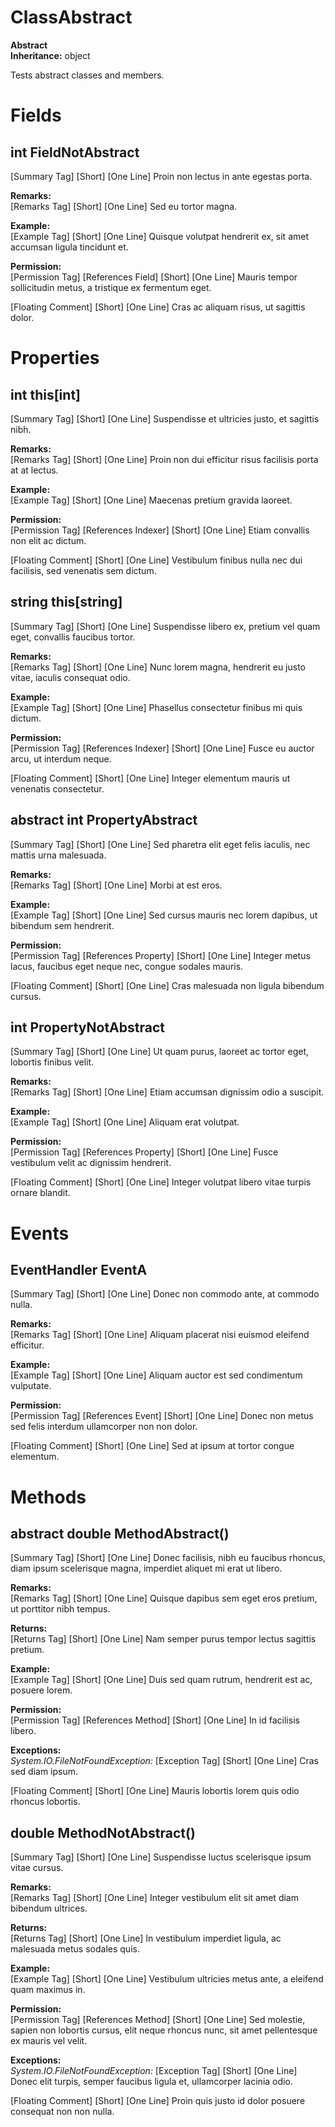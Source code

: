 # ClassAbstract

**Abstract**  
**Inheritance:** object  
  
Tests abstract classes and members.  

# Fields

## int FieldNotAbstract

[Summary Tag] [Short] [One Line] Proin non lectus in ante egestas porta.  
  
**Remarks:**  
[Remarks Tag] [Short] [One Line] Sed eu tortor magna.  
  
**Example:**  
[Example Tag] [Short] [One Line] Quisque volutpat hendrerit ex, sit amet accumsan ligula tincidunt et.  
  
**Permission:**  
[Permission Tag] [References Field] [Short] [One Line] Mauris tempor sollicitudin metus, a tristique ex fermentum eget.  
  
[Floating Comment] [Short] [One Line] Cras ac aliquam risus, ut sagittis dolor.  

# Properties

## int this[int]

[Summary Tag] [Short] [One Line] Suspendisse et ultricies justo, et sagittis nibh.  
  
**Remarks:**  
[Remarks Tag] [Short] [One Line] Proin non dui efficitur risus facilisis porta at at lectus.  
  
**Example:**  
[Example Tag] [Short] [One Line] Maecenas pretium gravida laoreet.  
  
**Permission:**  
[Permission Tag] [References Indexer] [Short] [One Line] Etiam convallis non elit ac dictum.  
  
[Floating Comment] [Short] [One Line] Vestibulum finibus nulla nec dui facilisis, sed venenatis sem dictum.  

## string this[string]

[Summary Tag] [Short] [One Line] Suspendisse libero ex, pretium vel quam eget, convallis faucibus tortor.  
  
**Remarks:**  
[Remarks Tag] [Short] [One Line] Nunc lorem magna, hendrerit eu justo vitae, iaculis consequat odio.  
  
**Example:**  
[Example Tag] [Short] [One Line] Phasellus consectetur finibus mi quis dictum.  
  
**Permission:**  
[Permission Tag] [References Indexer] [Short] [One Line] Fusce eu auctor arcu, ut interdum neque.  
  
[Floating Comment] [Short] [One Line] Integer elementum mauris ut venenatis consectetur.  

## abstract int PropertyAbstract

[Summary Tag] [Short] [One Line] Sed pharetra elit eget felis iaculis, nec mattis urna malesuada.  
  
**Remarks:**  
[Remarks Tag] [Short] [One Line] Morbi at est eros.  
  
**Example:**  
[Example Tag] [Short] [One Line] Sed cursus mauris nec lorem dapibus, ut bibendum sem hendrerit.  
  
**Permission:**  
[Permission Tag] [References Property] [Short] [One Line] Integer metus lacus, faucibus eget neque nec, congue sodales mauris.  
  
[Floating Comment] [Short] [One Line] Cras malesuada non ligula bibendum cursus.  

## int PropertyNotAbstract

[Summary Tag] [Short] [One Line] Ut quam purus, laoreet ac tortor eget, lobortis finibus velit.  
  
**Remarks:**  
[Remarks Tag] [Short] [One Line] Etiam accumsan dignissim odio a suscipit.  
  
**Example:**  
[Example Tag] [Short] [One Line] Aliquam erat volutpat.  
  
**Permission:**  
[Permission Tag] [References Property] [Short] [One Line] Fusce vestibulum velit ac dignissim hendrerit.  
  
[Floating Comment] [Short] [One Line] Integer volutpat libero vitae turpis ornare blandit.  

# Events

## EventHandler EventA

[Summary Tag] [Short] [One Line] Donec non commodo ante, at commodo nulla.  
  
**Remarks:**  
[Remarks Tag] [Short] [One Line] Aliquam placerat nisi euismod eleifend efficitur.  
  
**Example:**  
[Example Tag] [Short] [One Line] Aliquam auctor est sed condimentum vulputate.  
  
**Permission:**  
[Permission Tag] [References Event] [Short] [One Line] Donec non metus sed felis interdum ullamcorper non non dolor.  
  
[Floating Comment] [Short] [One Line] Sed at ipsum at tortor congue elementum.  

# Methods

## abstract double MethodAbstract()

[Summary Tag] [Short] [One Line] Donec facilisis, nibh eu faucibus rhoncus, diam ipsum scelerisque magna, imperdiet aliquet mi erat ut libero.  
  
**Remarks:**  
[Remarks Tag] [Short] [One Line] Quisque dapibus sem eget eros pretium, ut porttitor nibh tempus.  
  
**Returns:**  
[Returns Tag] [Short] [One Line] Nam semper purus tempor lectus sagittis pretium.  
  
**Example:**  
[Example Tag] [Short] [One Line] Duis sed quam rutrum, hendrerit est ac, posuere lorem.  
  
**Permission:**  
[Permission Tag] [References Method] [Short] [One Line] In id facilisis libero.  
  
**Exceptions:**  
_System.IO.FileNotFoundException:_ [Exception Tag] [Short] [One Line] Cras sed diam ipsum.  
  
[Floating Comment] [Short] [One Line] Mauris lobortis lorem quis odio rhoncus lobortis.  

## double MethodNotAbstract()

[Summary Tag] [Short] [One Line] Suspendisse luctus scelerisque ipsum vitae cursus.  
  
**Remarks:**  
[Remarks Tag] [Short] [One Line] Integer vestibulum elit sit amet diam bibendum ultrices.  
  
**Returns:**  
[Returns Tag] [Short] [One Line] In vestibulum imperdiet ligula, ac malesuada metus sodales quis.  
  
**Example:**  
[Example Tag] [Short] [One Line] Vestibulum ultricies metus ante, a eleifend quam maximus in.  
  
**Permission:**  
[Permission Tag] [References Method] [Short] [One Line] Sed molestie, sapien non lobortis cursus, elit neque rhoncus nunc, sit amet pellentesque ex mauris vel velit.  
  
**Exceptions:**  
_System.IO.FileNotFoundException:_ [Exception Tag] [Short] [One Line] Donec elit turpis, semper faucibus ligula et, ullamcorper lacinia odio.  
  
[Floating Comment] [Short] [One Line] Proin quis justo id dolor posuere consequat non non nulla.  

